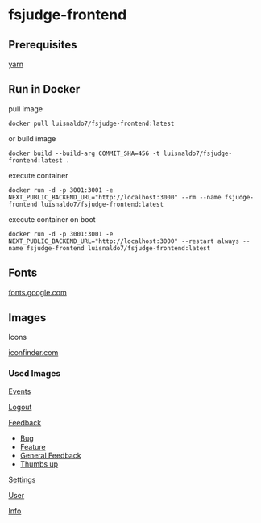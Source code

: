 # fsjudge-frontend

## Prerequisites

[yarn](https://yarnpkg.com/)

## Run in Docker

pull image

```
docker pull luisnaldo7/fsjudge-frontend:latest
```

or build image

```
docker build --build-arg COMMIT_SHA=456 -t luisnaldo7/fsjudge-frontend:latest .
```

execute container

```
docker run -d -p 3001:3001 -e NEXT_PUBLIC_BACKEND_URL="http://localhost:3000" --rm --name fsjudge-frontend luisnaldo7/fsjudge-frontend:latest
```

execute container on boot

```
docker run -d -p 3001:3001 -e NEXT_PUBLIC_BACKEND_URL="http://localhost:3000" --restart always --name fsjudge-frontend luisnaldo7/fsjudge-frontend:latest
```

## Fonts

[fonts.google.com](https://fonts.google.com/)

## Images

Icons

[iconfinder.com](https://www.iconfinder.com/)

### Used Images

[Events](https://www.iconfinder.com/icons/2316003/ball_courts_football_sports_icon)

[Logout](https://www.iconfinder.com/icons/3994382/access_close_exit_logout_sign_out_icon#svg)

[Feedback](https://www.iconfinder.com/icons/8673475/ic_fluent_person_feedback_filled_icon)

- [Bug](https://www.iconfinder.com/icons/1608588/bug_icon)
- [Feature](https://www.iconfinder.com/icons/3018516/availability_component_element_feature_items_list_settings_icon)
- [General Feedback](https://www.iconfinder.com/icons/6843045/customer_feedback_happy_performance_satisfaction_satisfied_satisfy_icon)
- [Thumbs up](https://www.iconfinder.com/icons/8665808/thumbs_up_icon)

[Settings](https://www.iconfinder.com/icons/1564529/mechanism_options_settings_configuration_setting_icon#svg)

[User](https://www.iconfinder.com/icons/1564535/customer_user_userphoto_account_person_icon)

[Info](https://www.iconfinder.com/icons/9041227/info_circle_fill_icon)
